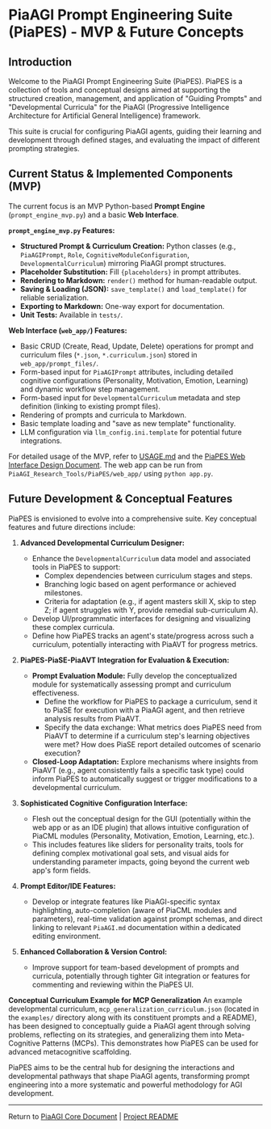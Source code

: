 <!-- PiaAGI AGI Research Framework Document -->
# PiaAGI Prompt Engineering Suite (PiaPES) - MVP & Future Concepts

## Introduction

Welcome to the PiaAGI Prompt Engineering Suite (PiaPES). PiaPES is a collection of tools and conceptual designs aimed at supporting the structured creation, management, and application of "Guiding Prompts" and "Developmental Curricula" for the PiaAGI (Progressive Intelligence Architecture for Artificial General Intelligence) framework.

This suite is crucial for configuring PiaAGI agents, guiding their learning and development through defined stages, and evaluating the impact of different prompting strategies.

## Current Status & Implemented Components (MVP)

The current focus is an MVP Python-based **Prompt Engine** (`prompt_engine_mvp.py`) and a basic **Web Interface**.

**`prompt_engine_mvp.py` Features:**
*   **Structured Prompt & Curriculum Creation:** Python classes (e.g., `PiaAGIPrompt`, `Role`, `CognitiveModuleConfiguration`, `DevelopmentalCurriculum`) mirroring PiaAGI prompt structures.
*   **Placeholder Substitution:** Fill `{placeholders}` in prompt attributes.
*   **Rendering to Markdown:** `render()` method for human-readable output.
*   **Saving & Loading (JSON):** `save_template()` and `load_template()` for reliable serialization.
*   **Exporting to Markdown:** One-way export for documentation.
*   **Unit Tests:** Available in `tests/`.

**Web Interface (`web_app/`) Features:**
*   Basic CRUD (Create, Read, Update, Delete) operations for prompt and curriculum files (`*.json`, `*.curriculum.json`) stored in `web_app/prompt_files/`.
*   Form-based input for `PiaAGIPrompt` attributes, including detailed cognitive configurations (Personality, Motivation, Emotion, Learning) and dynamic workflow step management.
*   Form-based input for `DevelopmentalCurriculum` metadata and step definition (linking to existing prompt files).
*   Rendering of prompts and curricula to Markdown.
*   Basic template loading and "save as new template" functionality.
*   LLM configuration via `llm_config.ini.template` for potential future integrations.

For detailed usage of the MVP, refer to [USAGE.md](./USAGE.md) and the [PiaPES Web Interface Design Document](./web_interface_design.md). The web app can be run from `PiaAGI_Research_Tools/PiaPES/web_app/` using `python app.py`.

## Future Development & Conceptual Features

PiaPES is envisioned to evolve into a comprehensive suite. Key conceptual features and future directions include:

1.  **Advanced Developmental Curriculum Designer:**
    *   Enhance the `DevelopmentalCurriculum` data model and associated tools in PiaPES to support:
        *   Complex dependencies between curriculum stages and steps.
        *   Branching logic based on agent performance or achieved milestones.
        *   Criteria for adaptation (e.g., if agent masters skill X, skip to step Z; if agent struggles with Y, provide remedial sub-curriculum A).
    *   Develop UI/programmatic interfaces for designing and visualizing these complex curricula.
    *   Define how PiaPES tracks an agent's state/progress across such a curriculum, potentially interacting with PiaAVT for progress metrics.

2.  **PiaPES-PiaSE-PiaAVT Integration for Evaluation & Execution:**
    *   **Prompt Evaluation Module:** Fully develop the conceptualized module for systematically assessing prompt and curriculum effectiveness.
        *   Define the workflow for PiaPES to package a curriculum, send it to PiaSE for execution with a PiaAGI agent, and then retrieve analysis results from PiaAVT.
        *   Specify the data exchange: What metrics does PiaPES need from PiaAVT to determine if a curriculum step's learning objectives were met? How does PiaSE report detailed outcomes of scenario execution?
    *   **Closed-Loop Adaptation:** Explore mechanisms where insights from PiaAVT (e.g., agent consistently fails a specific task type) could inform PiaPES to automatically suggest or trigger modifications to a developmental curriculum.

3.  **Sophisticated Cognitive Configuration Interface:**
    *   Flesh out the conceptual design for the GUI (potentially within the web app or as an IDE plugin) that allows intuitive configuration of PiaCML modules (Personality, Motivation, Emotion, Learning, etc.).
    *   This includes features like sliders for personality traits, tools for defining complex motivational goal sets, and visual aids for understanding parameter impacts, going beyond the current web app's form fields.

4.  **Prompt Editor/IDE Features:**
    *   Develop or integrate features like PiaAGI-specific syntax highlighting, auto-completion (aware of PiaCML modules and parameters), real-time validation against prompt schemas, and direct linking to relevant `PiaAGI.md` documentation within a dedicated editing environment.

5.  **Enhanced Collaboration & Version Control:**
    *   Improve support for team-based development of prompts and curricula, potentially through tighter Git integration or features for commenting and reviewing within the PiaPES UI.

**Conceptual Curriculum Example for MCP Generalization**
An example developmental curriculum, `mcp_generalization_curriculum.json` (located in the `examples/` directory along with its constituent prompts and a README), has been designed to conceptually guide a PiaAGI agent through solving problems, reflecting on its strategies, and generalizing them into Meta-Cognitive Patterns (MCPs). This demonstrates how PiaPES can be used for advanced metacognitive scaffolding.

PiaPES aims to be the central hub for designing the interactions and developmental pathways that shape PiaAGI agents, transforming prompt engineering into a more systematic and powerful methodology for AGI development.

---
Return to [PiaAGI Core Document](../../PiaAGI.md) | [Project README](../../README.md)
```

